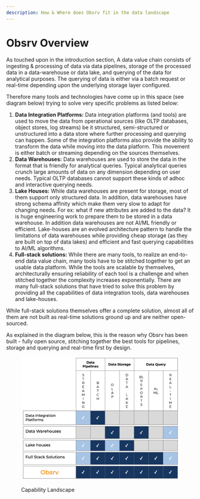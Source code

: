 ```yaml
---
description: How & Where does Obsrv fit in the data landscape
---
```


# Obsrv Overview

As touched upon in the introduction section, A data value chain consists of ingesting & processing of data via data pipelines, storage of the processed data in a data-warehouse or data lake, and querying of the data for analytical purposes. The querying of data is either via a batch request or real-time depending upon the underlying storage layer configured.

Therefore many tools and technologies have come up in this space (see diagram below) trying to solve very specific problems as listed below:

1. **Data Integration Platforms:** Data integration platforms (and tools) are used to move the data from operational sources (like OLTP databases, object stores, log streams) be it structured, semi-structured or unstructured into a data store where further processing and querying can happen. Some of the integration platforms also provide the ability to transform the data while moving into the data platform. This movement is either batch or streaming depending on the sources themselves.
2. **Data Warehouses:** Data warehouses are used to store the data in the format that is friendly for analytical queries. Typical analytical queries crunch large amounts of data on any dimension depending on user needs. Typical OLTP databases cannot support these kinds of adhoc and interactive querying needs.
3. **Lake Houses:** While data warehouses are present for storage, most of them support only structured data. In addition, data warehouses have strong schema affinity which make them very slow to adapt for changing needs. For ex: what if new attributes are added to the data? It is huge engineering work to prepare them to be stored in a data warehouse. In addition data warehouses are not AI/ML friendly or efficient. Lake-houses are an evolved architecture pattern to handle the limitations of data warehouses while providing cheap storage (as they are built on top of data lakes) and efficient and fast querying capabilities to AI/ML algorithms.
4. **Full-stack solutions:** While there are many tools, to realize an end-to-end data value chain, many tools have to be stitched together to get an usable data platform. While the tools are scalable by themselves, architecturally ensuring reliability of each tool is a challenge and when stitched together the complexity increases exponentially. There are many full-stack solutions that have tried to solve this problem by providing all the capabilities of data integration tools, data warehouses and lake-houses.

While full-stack solutions themselves offer a complete solution, almost all of them are not built as real-time solutions ground up and are neither open-sourced.

As explained in the diagram below, this is the reason why Obsrv has been built - fully open source, stitching together the best tools for pipelines, storage and querying and real-time first by design.

<figure><img src="../.gitbook/assets/spaces-wQH6CjWe7oYABC4HCh4N-uploads-n0bOuUoEMctvCqgS91V1-0.png" alt=""><figcaption><p>Capability Landscape</p></figcaption></figure>
